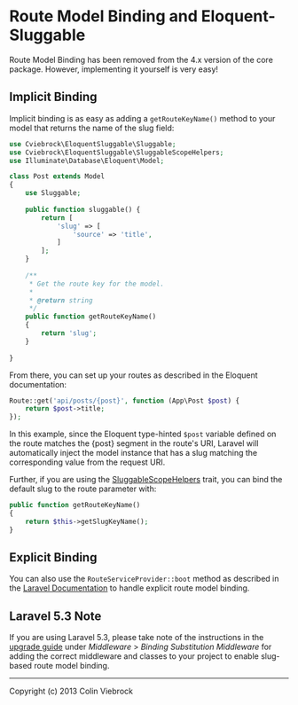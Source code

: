 # Route Model Binding and Eloquent-Sluggable

Route Model Binding has been removed from the 4.x version of the core package.  However, implementing 
it yourself is very easy!


## Implicit Binding

Implicit binding is as easy as adding a `getRouteKeyName()` method to your model that returns the name
of the slug field:

```php
use Cviebrock\EloquentSluggable\Sluggable;
use Cviebrock\EloquentSluggable\SluggableScopeHelpers;
use Illuminate\Database\Eloquent\Model;

class Post extends Model
{
    use Sluggable;
    
    public function sluggable() {
        return [
            'slug' => [
                'source' => 'title',
            ]
        ];
    }
    
    /**
     * Get the route key for the model.
     *
     * @return string
     */
    public function getRouteKeyName()
    {
        return 'slug';
    }
    
}
```

From there, you can set up your routes as described in the Eloquent documentation:

```php
Route::get('api/posts/{post}', function (App\Post $post) {
    return $post->title;
});
```

In this example, since the Eloquent type-hinted `$post` variable defined on the route 
matches the {post} segment in the route's URI, Laravel will automatically inject the 
model instance that has a slug matching the corresponding value from the request URI.

Further, if you are using the [SluggableScopeHelpers](SCOPE-HELPERS.md) trait, you can bind
the default slug to the route parameter with:
 
```php
public function getRouteKeyName()
{
    return $this->getSlugKeyName();
}
```


## Explicit Binding

You can also use the `RouteServiceProvider::boot` method as described in the 
[Laravel Documentation](https://laravel.com/docs/5.2/routing#route-model-binding) to 
handle explicit route model binding.


## Laravel 5.3 Note

If you are using Laravel 5.3, please take note of the instructions in the
[upgrade guide](https://laravel.com/docs/5.3/upgrade#upgrade-5.3.0)
under _Middleware_ > _Binding Substitution Middleware_ for adding the correct middleware
and classes to your project to enable slug-based route model binding.
 
 
- - -

Copyright (c) 2013 Colin Viebrock
